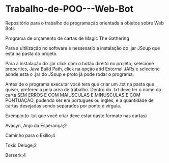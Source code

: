 # Trabalho-de-POO---Web-Bot
Repositório para o trabalho de programação orientada a objetos sobre Web Bots

Programa de orçamento de cartas de Magic The Gathering

Para a ultilização no software é nessesario a instalação do .jar JSoup que esta na pasta do projeto.

Para a instalação do .jar click com o botão direito no projeto, selecione properties, 
Java Build Path, click na opção add External JARs e selecione aonde esta o .jar do JSoup e proto já pode rodar o programa.

Antes de o programa executar você tera que criar um .txt na pasta que quiser, preferecia pela area de trabalho. 
Dentro do .txt deve ter o nome da carta SEM ERROS E COM MAIUSCULAS E MINUSCULAS E COM PONTUAÇÃO, 
podendo ser em portugues ou ingles, e a quantidade de cartas desejadas sendo separados por ponto e virgula.

Exemplo:(o .txt que você criar deve estar naste formato nas cartas)


Avacyn, Anjo da Esperança;2

Caminho para o Exílio;4

Toxic Deluge;2

Berserk;4
